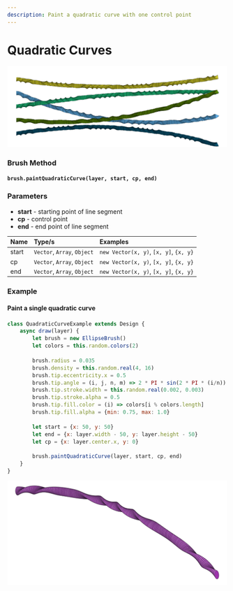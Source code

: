 ```yaml
---
description: Paint a quadratic curve with one control point
---
```


# Quadratic Curves

![](../../.gitbook/assets/af753f.png)

### Brush Method

**`brush.paintQuadraticCurve(layer, start, cp, end)`**

### Parameters

* **start** - starting point of line segment
* **cp** - control point
* **end** - end point of line segment

| Name | Type/s | Examples |
| :--- | :--- | :--- |
| start | `Vector`, `Array`, `Object` | `new Vector(x, y)`, `[x, y]`, `{x, y}` |
| cp | `Vector`, `Array`, `Object` | `new Vector(x, y)`, `[x, y]`, `{x, y}` |
| end | `Vector`, `Array`, `Object` | `new Vector(x, y)`, `[x, y]`, `{x, y}` |

### Example

#### Paint a single quadratic curve

```javascript
class QuadraticCurveExample extends Design {
    async draw(layer) {
        let brush = new EllipseBrush()
        let colors = this.random.colors(2)
        
        brush.radius = 0.035
        brush.density = this.random.real(4, 16)
        brush.tip.eccentricity.x = 0.5
        brush.tip.angle = (i, j, n, m) => 2 * PI * sin(2 * PI * (i/n))
        brush.tip.stroke.width = this.random.real(0.002, 0.003)
        brush.tip.stroke.alpha = 0.5
        brush.tip.fill.color = (i) => colors[i % colors.length]
        brush.tip.fill.alpha = {min: 0.75, max: 1.0}
        
        let start = {x: 50, y: 50}
        let end = {x: layer.width - 50, y: layer.height - 50}
        let cp = {x: layer.center.x, y: 0}
        
        brush.paintQuadraticCurve(layer, start, cp, end)
    }
}
```

![Example Output](../../.gitbook/assets/986ee4.png)

